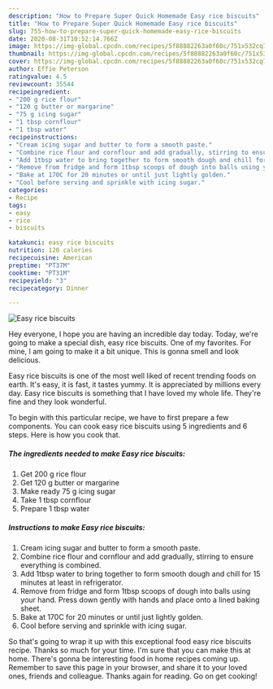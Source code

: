 ```yaml
---
description: "How to Prepare Super Quick Homemade Easy rice biscuits"
title: "How to Prepare Super Quick Homemade Easy rice biscuits"
slug: 755-how-to-prepare-super-quick-homemade-easy-rice-biscuits
date: 2020-08-31T10:52:14.766Z
image: https://img-global.cpcdn.com/recipes/5f88882263a0f60c/751x532cq70/easy-rice-biscuits-recipe-main-photo.jpg
thumbnail: https://img-global.cpcdn.com/recipes/5f88882263a0f60c/751x532cq70/easy-rice-biscuits-recipe-main-photo.jpg
cover: https://img-global.cpcdn.com/recipes/5f88882263a0f60c/751x532cq70/easy-rice-biscuits-recipe-main-photo.jpg
author: Effie Peterson
ratingvalue: 4.5
reviewcount: 35544
recipeingredient:
- "200 g rice flour"
- "120 g butter or margarine"
- "75 g icing sugar"
- "1 tbsp cornflour"
- "1 tbsp water"
recipeinstructions:
- "Cream icing sugar and butter to form a smooth paste."
- "Combine rice flour and cornflour and add gradually, stirring to ensure everything is combined."
- "Add 1tbsp water to bring together to form smooth dough and chill for 15 minutes at least in refrigerator."
- "Remove from fridge and form 1tbsp scoops of dough into balls using your hand. Press down gently with hands and place onto a lined baking sheet."
- "Bake at 170C for 20 minutes or until just lightly golden."
- "Cool before serving and sprinkle with icing sugar."
categories:
- Recipe
tags:
- easy
- rice
- biscuits

katakunci: easy rice biscuits 
nutrition: 120 calories
recipecuisine: American
preptime: "PT37M"
cooktime: "PT31M"
recipeyield: "3"
recipecategory: Dinner

---
```



![Easy rice biscuits](https://img-global.cpcdn.com/recipes/5f88882263a0f60c/751x532cq70/easy-rice-biscuits-recipe-main-photo.jpg)

Hey everyone, I hope you are having an incredible day today. Today, we're going to make a special dish, easy rice biscuits. One of my favorites. For mine, I am going to make it a bit unique. This is gonna smell and look delicious.

Easy rice biscuits is one of the most well liked of recent trending foods on earth. It's easy, it is fast, it tastes yummy. It is appreciated by millions every day. Easy rice biscuits is something that I have loved my whole life. They're fine and they look wonderful.




To begin with this particular recipe, we have to first prepare a few components. You can cook easy rice biscuits using 5 ingredients and 6 steps. Here is how you cook that.

<!--inarticleads1-->

##### The ingredients needed to make Easy rice biscuits:

1. Get 200 g rice flour
1. Get 120 g butter or margarine
1. Make ready 75 g icing sugar
1. Take 1 tbsp cornflour
1. Prepare 1 tbsp water




<!--inarticleads2-->

##### Instructions to make Easy rice biscuits:

1. Cream icing sugar and butter to form a smooth paste.
1. Combine rice flour and cornflour and add gradually, stirring to ensure everything is combined.
1. Add 1tbsp water to bring together to form smooth dough and chill for 15 minutes at least in refrigerator.
1. Remove from fridge and form 1tbsp scoops of dough into balls using your hand. Press down gently with hands and place onto a lined baking sheet.
1. Bake at 170C for 20 minutes or until just lightly golden.
1. Cool before serving and sprinkle with icing sugar.




So that's going to wrap it up with this exceptional food easy rice biscuits recipe. Thanks so much for your time. I'm sure that you can make this at home. There's gonna be interesting food in home recipes coming up. Remember to save this page in your browser, and share it to your loved ones, friends and colleague. Thanks again for reading. Go on get cooking!
